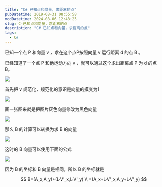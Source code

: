 ```yaml
---
title: "C# 已知点和向量，求距离的点"
pubDatetime: 2019-08-31 08:55:58
modDatetime: 2024-08-06 12:43:25
slug: C-已知点和向量，求距离的点
description: "C# 已知点和向量，求距离的点"
tags:
  - C#
---
```





已知一个点 P 和向量 v ，求在这个点P按照向量 v 运行距离 d 的点 B 。

<!--more-->


<!-- CreateTime:2019/8/31 16:55:58 -->


<!-- math -->

已经知道了一个点 P 和他运动方向 v ，就可以通过这个求出距离点 P 为 d 的点 B。


![](images/img-lindexi%2F2018581454142946.jpg)

首先把 v 规范化，规范化的意识是向量的摸变为1

![](images/img-lindexi%2F20185101542383756.jpg)

画一张图来就是把图片灰色向量修改为黑色向量

![](images/img-lindexi%2F20185101542523183.jpg)

那么 B 的计算可以转换为求 B 的向量

![](images/img-lindexi%2F2018510154558411.jpg)

这时的 B 向量可以使用下面的公式

![](images/img-lindexi%2F2018510154712864.jpg)

因为 B 的坐标和 B 向量是相同，所以 B 的坐标就是

$$
B=(A_x,A_y)+(L·V'_x,L·V'_y) \\
 =(A_x+L·V'_x,A_y+L·V'_y)
$$




<script type="text/javascript" async src="https://cdn.mathjax.org/mathjax/latest/MathJax.js?config=TeX-MML-AM_CHTML">

</script>

<script type="text/x-mathjax-config">
  MathJax.Hub.Config({tex2jax: {inlineMath: [['$','$'], ['\\(','\\)']]}});
</script>